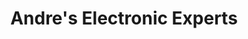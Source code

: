 ---
title: "Andre's Electronic Experts"
url: /quesnel/andres-electronic-experts/
shop: Elektronik
---